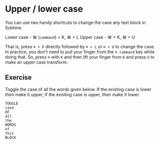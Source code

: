 Upper / lower case
===================

You can use two handy shortcuts to change the case any text block in Sublime.

Lower case - ⌘ (`command`) + K, ⌘ + L
Upper case - ⌘ + K, ⌘ + U

That is, press `⌘ + K` directly followed by `⌘ + L` or `⌘ + U` to change the 
case. In practice, you don't need to pull your finger from the `⌘ command` key
while doing that. So, press `⌘` with `K` and then lift your finger from `K` 
and press `U` to make an upper case transform.

Exercise
---------

Toggle the case of all the words given below. If the existing case is lower
then make it upper, if the existing case is upper, then make it lower.

```
TOGGLE
case
OF
all
the
WORDS
of
this
BLOCK
```